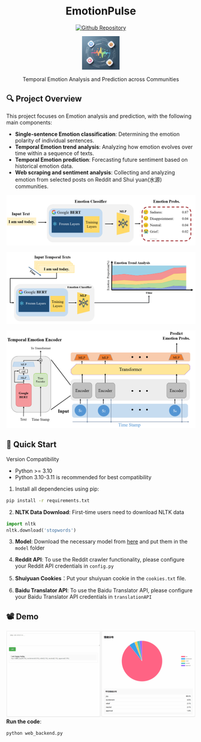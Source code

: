 <h1 align="center"> EmotionPulse </h1>

<p align="center">
    <a href="https://github.com/despzcm/EmotionPulse"> <img alt="Github Repository" src="https://img.shields.io/badge/Github-Repository-blue?logo=github&logoColor=blue"> </a>
</p>

<div align="center">
  <img src="img/logo.png" alt="演示截图" width="20%">
</div>

<p align="center">
 Temporal Emotion Analysis and Prediction across Communities
</p>


## 🔍 Project Overview
This project focuses on Emotion analysis and prediction, with the following main components:
- **Single-sentence Emotion classification**: Determining the emotion polarity of individual sentences.
- **Temporal Emotion trend analysis**: Analyzing how emotion evolves over time within a sequence of texts.
- **Temporal Emotion prediction**: Forecasting future sentiment based on historical emotion data.
- **Web scraping and sentiment analysis**: Collecting and analyzing emotion from selected posts on Reddit and Shui yuan(水源) communities.

![network1](img/network1.png)

![network2](img/network2.png)

![network3](img/network3.png)


## 🚀 Quick Start
Version Compatibility

- Python >= 3.10
- Python 3.10-3.11 is recommended for best compatibility 

1. Install all dependencies using pip:
```bash
pip install -r requirements.txt
```

2. **NLTK Data Download**: First-time users need to download NLTK data
```python
import nltk
nltk.download('stopwords')
```

3. **Model**: Download the necessary model from [here](https://pan.sjtu.edu.cn/web/share/18801724bfc11ef663aa64ac61102485) and put them in the `model` folder

4. **Reddit API**: To use the Reddit crawler functionality, please configure your Reddit API credentials in `config.py`

5. **Shuiyuan Cookies**：Put your shuiyuan cookie in the `cookies.txt` file.

6. **Baidu Translator API**: To use the Baidu Translator API, please configure your Baidu Translator API credentials in `translationAPI`

## 📽️ Demo
![demo](img/1.gif)
 **Run the code**:
```bash
python web_backend.py
```

